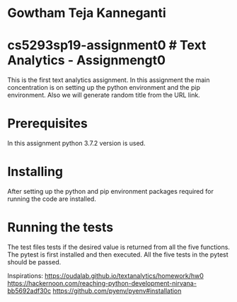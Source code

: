 # Gowtham Teja Kanneganti

# cs5293sp19-assignment0 # Text Analytics - Assignmengt0
This is the first text analytics assignment. In this assignment the main concentration is on setting up the python environment and the pip environment. Also we will generate random title from the URL link.

# Prerequisites
In this assignment python 3.7.2 version is used. 

# Installing
After setting up the python and pip environment packages required for running the code are installed. 

# Running the tests
The test files tests if the desired value is returned from all the five functions. The pytest is first installed and then executed. All the five tests in the pytest should be passed.

Inspirations:
https://oudalab.github.io/textanalytics/homework/hw0
https://hackernoon.com/reaching-python-development-nirvana-bb5692adf30c
https://github.com/pyenv/pyenv#installation
